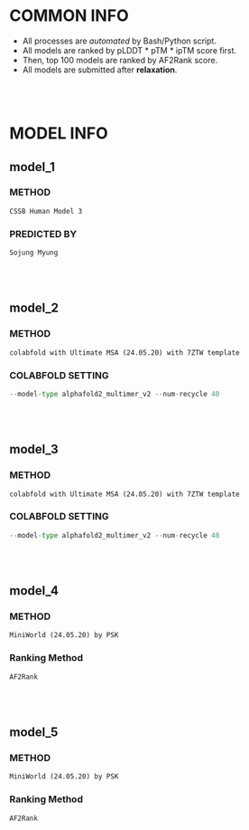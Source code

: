 # COMMON INFO
* All processes are *automated* by Bash/Python script.
* All models are ranked by pLDDT * pTM * ipTM score first.
* Then, top 100 models are ranked by AF2Rank score.
* All models are submitted after **relaxation**.
<br/>
<br/>

# MODEL INFO
## model_1
### METHOD
    CSSB Human Model 3
### PREDICTED BY
```python
Sojung Myung
```
<br/>
<br/>

## model_2
### METHOD
    colabfold with Ultimate MSA (24.05.20) with 7ZTW template
### COLABFOLD SETTING
```python
--model-type alphafold2_multimer_v2 --num-recycle 40
```
<br/>
<br/>

## model_3
### METHOD
    colabfold with Ultimate MSA (24.05.20) with 7ZTW template
### COLABFOLD SETTING
```python
--model-type alphafold2_multimer_v2 --num-recycle 40
```
<br/>
<br/>

## model_4
### METHOD
    MiniWorld (24.05.20) by PSK
### Ranking Method
```python
AF2Rank
```
<br/>
<br/>

## model_5
### METHOD
    MiniWorld (24.05.20) by PSK
### Ranking Method
```python
AF2Rank
```
<br/>
<br/>
    